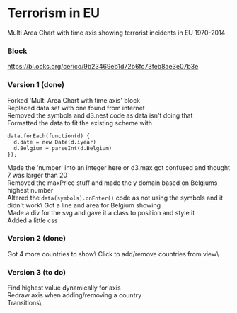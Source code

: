 # Terrorism in EU

Multi Area Chart with time axis showing terrorist incidents in EU 1970-2014

### Block

https://bl.ocks.org/cerico/9b23469eb1d72b6fc73feb8ae3e07b3e

### Version 1 (done)

Forked 'Multi Area Chart with time axis' block\
Replaced data set with one found from internet\
Removed the symbols and d3.nest code as data isn't doing that\
Formatted the data to fit the existing scheme with

```
data.forEach(function(d) {
  d.date = new Date(d.iyear)
  d.Belgium = parseInt(d.Belgium)
});
```

Made the 'number' into an integer here or d3.max got confused and thought 7 was larger than 20\
Removed the maxPrice stuff and made the y domain based on Belgiums highest number\
Altered the `data(symbols).onEnter()` code as not using the symbols and it didn't work\ 
Got a line and area for Belgium showing\
Made a div for the svg and gave it a class to position and style it\
Added a little css

### Version 2 (done)

Got 4 more countries to show\ 
Click to add/remove countries from view\

### Version 3 (to do)

Find highest value dynamically for axis\
Redraw axis when adding/removing a country\
Transitions\







